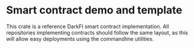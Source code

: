 Smart contract demo and template
================================

This crate is a reference DarkFI smart contract implementation. All
repositories implementing contracts should follow the same layout, as
this will allow easy deployments using the commandline utilities.
